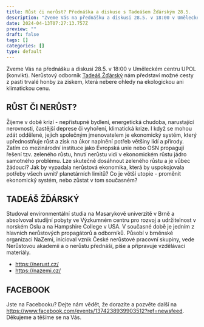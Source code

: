 ```yaml
---
title: Růst či nerůst? Přednáška a diskuse s Tadeášem Žďárským 28.5.
description: "Zveme Vás na přednášku a diskusi 28.5. v 18:00 v Uměleckém centru UPOL (konvikt). Nerůstový odborník Tadeáš Žďárský nám představí možné cesty z pasti trvalé honby za ziskem, která nebere ohledy na ekologickou ani klimatickou cenu."
date: 2024-04-13T07:27:13.757Z
preview: ""
draft: false
tags: []
categories: []
type: default
---
```


Zveme Vás na přednášku a diskusi 28.5. v 18:00 v Uměleckém centru UPOL (konvikt). Nerůstový odborník [Tadeáš Žďárský](https://nerust.cz/o-nas/) nám představí možné cesty z pasti trvalé honby za ziskem, která nebere ohledy na ekologickou ani klimatickou cenu.

## RŮST ČI NERŮST?

Žijeme v době krizí - nepřístupné bydlení, energetická chudoba, narustající nerovnosti, častější deprese či vyhoření, klimatická krize. I když se mohou zdát oddělené, jejich společným jmenovatelem je ekonomický systém, který upřednostňuje růst a zisk na úkor naplnění potřeb většiny lidí a přírody. Zatím co mezinárodní instituce jako Evropská unie nebo OSN propagují řešení tzv. zeleného růstu, hnutí nerůstu vidí v ekonomickém růstu jádro samotného problému. Lze skutečně dosáhnout zeleného růstu a je vůbec žádoucí? Jak by vypadala nerůstová ekonomika, která by uspokojovala potřeby všech uvnitř planetárních limitů? Co je větší utopie - proměnit ekonomický systém, nebo zůstat v tom současném?

## TADEÁŠ ŽĎÁRSKÝ

Studoval environmentální studia na Masarykově univerzitě v Brně a absolvoval studijní pobyty ve Výzkumném centru pro rozvoj a udržitelnost v norském Oslu a na Hampshire College v USA. V současné době je jedním z hlavních nerůstových propagátorů a odborníků. Působí v brněnské organizaci NaZemi, inicioval vznik České nerůstové pracovní skupiny, vede Nerůstovou akademii a o nerůstu přednáší, píše a připravuje vzdělávací materiály.

- https://nerust.cz/
- https://nazemi.cz/

## FACEBOOK

Jste na Facebooku? Dejte nám vědět, že dorazíte a pozvěte další na https://www.facebook.com/events/1374238939903512?ref=newsfeed. Děkujeme a těšíme se na Vás.